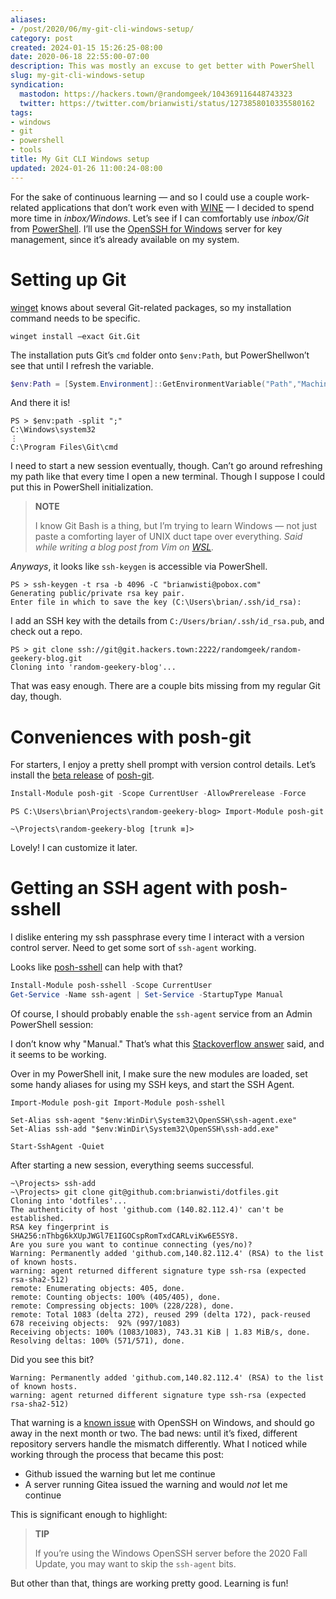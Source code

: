 ```yaml
---
aliases:
- /post/2020/06/my-git-cli-windows-setup/
category: post
created: 2024-01-15 15:26:25-08:00
date: 2020-06-18 22:55:00-07:00
description: This was mostly an excuse to get better with PowerShell
slug: my-git-cli-windows-setup
syndication:
  mastodon: https://hackers.town/@randomgeek/104369116448743323
  twitter: https://twitter.com/brianwisti/status/1273858010335580162
tags:
- windows
- git
- powershell
- tools
title: My Git CLI Windows setup
updated: 2024-01-26 11:00:24-08:00
---
```


For the sake of continuous learning — and so I could use a couple work-related applications that don’t work even with [WINE](https://winehq.org) — I decided to spend more time in *inbox/Windows*.  Let’s see if I can comfortably use *inbox/Git* from [PowerShell](https://docs.microsoft.com/en-us/powershell/).  I’ll use the [OpenSSH for Windows](https://docs.microsoft.com/en-us/windows-server/administration/openssh/openssh_install_firstuse) server for key management, since it’s already available on my system.

# Setting up Git

[winget](https://docs.microsoft.com/en-us/windows/package-manager/winget/) knows about several Git-related packages, so my installation command needs to be specific.

````text
winget install –exact Git.Git
````

The installation puts Git’s `cmd` folder onto `$env:Path`, but PowerShellwon’t see that until I refresh the variable.

````powershell
$env:Path = [System.Environment]::GetEnvironmentVariable("Path","Machine") + ";" + [System.Environment]::GetEnvironmentVariable("Path","User")
````

And there it is!

````text
PS > $env:path -split ";"
C:\Windows\system32
⋮
C:\Program Files\Git\cmd
````

I need to start a new session eventually, though.  Can’t go around refreshing my path like that every time I open a new terminal.  Though I suppose I could put this in PowerShell initialization.

 > 
 > **NOTE**
>
 > I know Git Bash is a thing, but I’m trying to learn Windows — not just paste a comforting layer of UNIX duct tape over everything.  *Said while writing a blog post from Vim on [WSL](../../../card/WSL.md).*

*Anyways*, it looks like `ssh-keygen` is accessible via PowerShell.

````text
PS > ssh-keygen -t rsa -b 4096 -C "brianwisti@pobox.com"
Generating public/private rsa key pair.
Enter file in which to save the key (C:\Users\brian/.ssh/id_rsa):
````

I add an SSH key with the details from `C:/Users/brian/.ssh/id_rsa.pub`, and check out a repo.

````text
PS > git clone ssh://git@git.hackers.town:2222/randomgeek/random-geekery-blog.git
Cloning into 'random-geekery-blog'...
````

That was easy enough.  There are a couple bits missing from my regular Git day, though.

# Conveniences with posh-git

For starters, I enjoy a pretty shell prompt with version control details.
Let’s install the [beta release](https://github.com/dahlbyk/posh-git) of [posh-git](https://www.powershellgallery.com/packages/posh-git/).

````powershell
Install-Module posh-git -Scope CurrentUser -AllowPrerelease -Force
````

````text
PS C:\Users\brian\Projects\random-geekery-blog> Import-Module posh-git

~\Projects\random-geekery-blog [trunk ≡]>
````

Lovely! I can customize it later.

# Getting an SSH agent with posh-sshell

I dislike entering my ssh passphrase every time I interact with a version control server.  Need to get some sort of `ssh-agent` working.

Looks like [posh-sshell](https://www.powershellgallery.com/packages/posh-sshell/0.3.1) can help with that?

````powershell
Install-Module posh-sshell -Scope CurrentUser
Get-Service -Name ssh-agent | Set-Service -StartupType Manual
````

Of course, I should probably enable the `ssh-agent` service from an Admin PowerShell session:

I don’t know why "Manual." That’s what this [Stackoverflow answer](https://stackoverflow.com/a/53606760) said, and it seems to be working.

Over in my PowerShell init, I make sure the new modules are loaded, set some
handy aliases for using my SSH keys, and start the SSH Agent.

````powershell{title="Documents\PowerShell\profile.ps1"}
Import-Module posh-git Import-Module posh-sshell

Set-Alias ssh-agent "$env:WinDir\System32\OpenSSH\ssh-agent.exe"
Set-Alias ssh-add "$env:WinDir\System32\OpenSSH\ssh-add.exe"

Start-SshAgent -Quiet
````

After starting a new session, everything seems successful.

````text
~\Projects> ssh-add
~\Projects> git clone git@github.com:brianwisti/dotfiles.git
Cloning into 'dotfiles'...
The authenticity of host 'github.com (140.82.112.4)' can't be established.
RSA key fingerprint is SHA256:nThbg6kXUpJWGl7E1IGOCspRomTxdCARLviKw6E5SY8.
Are you sure you want to continue connecting (yes/no)?
Warning: Permanently added 'github.com,140.82.112.4' (RSA) to the list of known hosts.
warning: agent returned different signature type ssh-rsa (expected rsa-sha2-512)
remote: Enumerating objects: 405, done.
remote: Counting objects: 100% (405/405), done.
remote: Compressing objects: 100% (228/228), done.
remote: Total 1083 (delta 272), reused 299 (delta 172), pack-reused 678 receiving objects:  92% (997/1083)
Receiving objects: 100% (1083/1083), 743.31 KiB | 1.83 MiB/s, done.
Resolving deltas: 100% (571/571), done.
````

Did you see this bit?

````text
Warning: Permanently added 'github.com,140.82.112.4' (RSA) to the list of known hosts.
warning: agent returned different signature type ssh-rsa (expected rsa-sha2-512)
````

That warning is a [known issue](https://github.com/PowerShell/Win32-OpenSSH/issues/1551) with OpenSSH on Windows, and
should go away in the next month or two. The bad news: until it’s fixed,
different repository servers handle the mismatch differently. What I noticed
while working through the process that became this post:

* Github issued the warning but let me continue
* A server running Gitea issued the warning and would *not* let me continue

This is significant enough to highlight:

 > 
 > **TIP**
>
 > If you’re using the Windows OpenSSH server before the 2020 Fall Update, you
 > may want to skip the `ssh-agent` bits.

But other than that, things are working pretty good. Learning is fun!